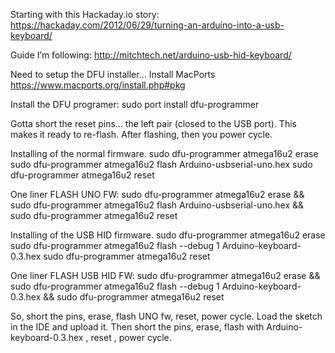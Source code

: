 Starting with this Hackaday.io story:
https://hackaday.com/2012/06/29/turning-an-arduino-into-a-usb-keyboard/

Guide I’m following:
http://mitchtech.net/arduino-usb-hid-keyboard/

Need to setup the DFU installer…
Install MacPorts
https://www.macports.org/install.php#pkg
 
Install the DFU programer:
sudo port install dfu-programmer
 
Gotta short the reset pins… the left pair (closed to the USB port). 
This makes it ready to re-flash. After flashing, then you power cycle.

Installing of the normal firmware.
sudo dfu-programmer atmega16u2 erase
sudo dfu-programmer atmega16u2 flash Arduino-usbserial-uno.hex
sudo dfu-programmer atmega16u2 reset

One liner FLASH UNO FW:
sudo dfu-programmer atmega16u2 erase && sudo dfu-programmer atmega16u2 flash Arduino-usbserial-uno.hex && sudo dfu-programmer atmega16u2 reset

Installing of the USB HID firmware.
sudo dfu-programmer atmega16u2 erase
sudo dfu-programmer atmega16u2 flash --debug 1 Arduino-keyboard-0.3.hex
sudo dfu-programmer atmega16u2 reset

One liner FLASH USB HID FW:
sudo dfu-programmer atmega16u2 erase && sudo dfu-programmer atmega16u2 flash --debug 1 Arduino-keyboard-0.3.hex && sudo dfu-programmer atmega16u2 reset

So, short the pins, erase, flash UNO fw, reset, power cycle.
Load the sketch in the IDE and upload it.
Then short the pins, erase, flash with Arduino-keyboard-0.3.hex , reset , power cycle.
